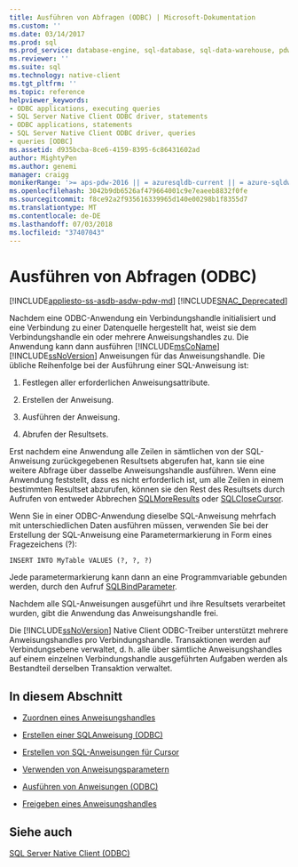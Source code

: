 ```yaml
---
title: Ausführen von Abfragen (ODBC) | Microsoft-Dokumentation
ms.custom: ''
ms.date: 03/14/2017
ms.prod: sql
ms.prod_service: database-engine, sql-database, sql-data-warehouse, pdw
ms.reviewer: ''
ms.suite: sql
ms.technology: native-client
ms.tgt_pltfrm: ''
ms.topic: reference
helpviewer_keywords:
- ODBC applications, executing queries
- SQL Server Native Client ODBC driver, statements
- ODBC applications, statements
- SQL Server Native Client ODBC driver, queries
- queries [ODBC]
ms.assetid: d935bcba-8ce6-4159-8395-6c86431602ad
author: MightyPen
ms.author: genemi
manager: craigg
monikerRange: '>= aps-pdw-2016 || = azuresqldb-current || = azure-sqldw-latest || >= sql-server-2016 || = sqlallproducts-allversions'
ms.openlocfilehash: 3042b9db6526af479664001c9e7eaeeb8832f0fe
ms.sourcegitcommit: f8ce92a2f935616339965d140e00298b1f8355d7
ms.translationtype: MT
ms.contentlocale: de-DE
ms.lasthandoff: 07/03/2018
ms.locfileid: "37407043"
---
```

# <a name="executing-queries-odbc"></a>Ausführen von Abfragen (ODBC)
[!INCLUDE[appliesto-ss-asdb-asdw-pdw-md](../../includes/appliesto-ss-asdb-asdw-pdw-md.md)]
[!INCLUDE[SNAC_Deprecated](../../includes/snac-deprecated.md)]

  Nachdem eine ODBC-Anwendung ein Verbindungshandle initialisiert und eine Verbindung zu einer Datenquelle hergestellt hat, weist sie dem Verbindungshandle ein oder mehrere Anweisungshandles zu. Die Anwendung kann dann ausführen [!INCLUDE[msCoName](../../includes/msconame-md.md)] [!INCLUDE[ssNoVersion](../../includes/ssnoversion-md.md)] Anweisungen für das Anweisungshandle. Die übliche Reihenfolge bei der Ausführung einer SQL-Anweisung ist:  
  
1.  Festlegen aller erforderlichen Anweisungsattribute.  
  
2.  Erstellen der Anweisung.  
  
3.  Ausführen der Anweisung.  
  
4.  Abrufen der Resultsets.  
  
 Erst nachdem eine Anwendung alle Zeilen in sämtlichen von der SQL-Anweisung zurückgegebenen Resultsets abgerufen hat, kann sie eine weitere Abfrage über dasselbe Anweisungshandle ausführen. Wenn eine Anwendung feststellt, dass es nicht erforderlich ist, um alle Zeilen in einem bestimmten Resultset abzurufen, können sie den Rest des Resultsets durch Aufrufen von entweder Abbrechen [SQLMoreResults](../../relational-databases/native-client-odbc-api/sqlmoreresults.md) oder [SQLCloseCursor](../../relational-databases/native-client-odbc-api/sqlclosecursor.md).  
  
 Wenn Sie in einer ODBC-Anwendung dieselbe SQL-Anweisung mehrfach mit unterschiedlichen Daten ausführen müssen, verwenden Sie bei der Erstellung der SQL-Anweisung eine Parametermarkierung in Form eines Fragezeichens (?):  
  
```  
INSERT INTO MyTable VALUES (?, ?, ?)  
```  
  
 Jede parametermarkierung kann dann an eine Programmvariable gebunden werden, durch den Aufruf [SQLBindParameter](../../relational-databases/native-client-odbc-api/sqlbindparameter.md).  
  
 Nachdem alle SQL-Anweisungen ausgeführt und ihre Resultsets verarbeitet wurden, gibt die Anwendung das Anweisungshandle frei.  
  
 Die [!INCLUDE[ssNoVersion](../../includes/ssnoversion-md.md)] Native Client ODBC-Treiber unterstützt mehrere Anweisungshandles pro Verbindungshandle. Transaktionen werden auf Verbindungsebene verwaltet, d. h. alle über sämtliche Anweisungshandles auf einem einzelnen Verbindungshandle ausgeführten Aufgaben werden als Bestandteil derselben Transaktion verwaltet.  
  
## <a name="in-this-section"></a>In diesem Abschnitt  
  
-   [Zuordnen eines Anweisungshandles](../../relational-databases/native-client-odbc-queries/allocating-a-statement-handle.md)  
  
-   [Erstellen einer SQL­Anweisung &#40;ODBC&#41;](../../relational-databases/native-client-odbc-queries/constructing-an-sql-statement-odbc.md)  
  
-   [Erstellen von SQL-Anweisungen für Cursor](../../relational-databases/native-client-odbc-queries/constructing-sql-statements-for-cursors.md)  
  
-   [Verwenden von Anweisungsparametern](../../relational-databases/native-client-odbc-queries/using-statement-parameters.md)  
  
-   [Ausführen von Anweisungen &#40;ODBC&#41;](../../relational-databases/native-client-odbc-queries/executing-statements/executing-statements-odbc.md)  
  
-   [Freigeben eines Anweisungshandles](../../relational-databases/native-client-odbc-queries/freeing-a-statement-handle.md)  
  
## <a name="see-also"></a>Siehe auch  
 [SQL Server Native Client &#40;ODBC&#41;](../../relational-databases/native-client/odbc/sql-server-native-client-odbc.md)  
  
  
